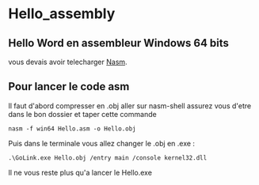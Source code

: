# Hello_assembly

## Hello Word en assembleur Windows 64 bits

vous devais avoir telecharger [Nasm](https://www.nasm.us/pub/nasm/releasebuilds/2.16.02rc7/win64/).

## Pour lancer le code asm

Il faut d'abord compresser en .obj aller sur nasm-shell assurez vous d'etre dans le bon dossier et taper cette commande

```
nasm -f win64 Hello.asm -o Hello.obj
```

Puis dans le terminale vous allez changer le .obj en .exe :

```
.\GoLink.exe Hello.obj /entry main /console kernel32.dll
```

Il ne vous reste plus qu'a lancer le Hello.exe
